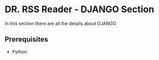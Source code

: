 # DR. RSS Reader - DJANGO Section

In this section there are all the details about DJANGO



## Prerequisites
- Python




